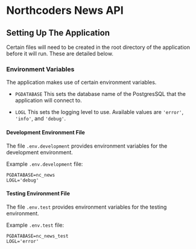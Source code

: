 # Northcoders News API

## Setting Up The Application

Certain files will need to be created in the root directory of the application before it will run. 
These are detailed below.

### Environment Variables

The application makes use of certain environment variables.

* `PGDATABASE` This sets the database name of the PostgresSQL that the application
will connect to.

* `LOGL` This sets the logging level to use.  Available values are `'error'`, 
`'info'`, and `'debug'`.

#### Development Environment File

The file `.env.development` provides environment variables for the development environment.  

Example `.env.development` file:

```
PGDATABASE=nc_news
LOGL='debug'
```

#### Testing Environment File

The file `.env.test` provides environment variables for the testing environment.  

Example `.env.test` file:

```
PGDATABASE=nc_news_test
LOGL='error'
```